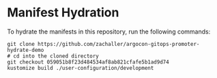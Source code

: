 # Manifest Hydration

To hydrate the manifests in this repository, run the following commands:

```shell
git clone https://github.com/zachaller/argocon-gitops-promoter-hydrate-demo
# cd into the cloned directory
git checkout 059051b8f23d484534af8ab821cfafe5b1ad9d74
kustomize build ./user-configuration/development
```
